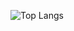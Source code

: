 ![Top Langs](https://github-readme-stats.vercel.app/api/top-langs/?username=The1TrueJoe&layout=compact&langs_count=10&theme=radical)
